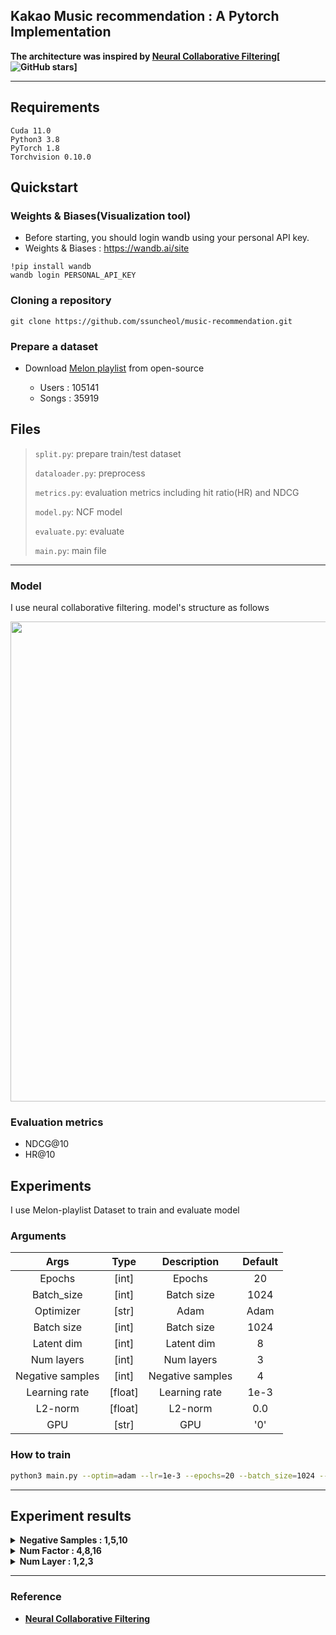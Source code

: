 ## Kakao Music recommendation : A Pytorch Implementation 

**The architecture was inspired by [Neural Collaborative Filtering](https://arxiv.org/abs/1708.05031)[![GitHub stars](https://img.shields.io/github/stars/hexiangnan/neural_collaborative_filtering.svg?logo=github&label=Stars)]**

---

## Requirements 

```shell
Cuda 11.0
Python3 3.8
PyTorch 1.8 
Torchvision 0.10.0
```

## Quickstart

### Weights & Biases(Visualization tool)

- Before starting, you should login wandb using your personal API key. 
- Weights & Biases : https://wandb.ai/site

```shell
!pip install wandb
wandb login PERSONAL_API_KEY
```

### Cloning a repository

```shell
git clone https://github.com/ssuncheol/music-recommendation.git
```

### Prepare a dataset

- Download [Melon playlist](https://arena.kakao.com/c/8) from open-source 

  -  Users : 105141 
  -  Songs : 35919 

## Files
> `split.py`: prepare train/test dataset
>
> `dataloader.py`: preprocess
>
> `metrics.py`: evaluation metrics including hit ratio(HR) and NDCG
>
> `model.py`: NCF model
>
> `evaluate.py`: evaluate
>
> `main.py`: main file

---

### Model 

I use neural collaborative filtering. model's structure as follows 

<img width='768' src='https://user-images.githubusercontent.com/52492949/98954675-60ad3c80-2541-11eb-9b62-723bccbcf860.png'>

### Evaluation metrics

- NDCG@10
- HR@10


## Experiments 

I use Melon-playlist Dataset to train and evaluate model 

### Arguments
| Args 	| Type 	| Description 	| Default|
|:---------:|:--------:|:----------------------------------------------------:|:-----:|
| Epochs 	| [int] 	| Epochs | 20|
| Batch_size 	| [int] 	| Batch size| 1024|
| Optimizer 	| [str]	| Adam| 	Adam|
| Batch size 	| [int]	| Batch size| 	1024|
| Latent dim 	| [int]	| Latent dim| 	8|
| Num layers 	| [int]	| Num layers| 	3|
| Negative samples 	| [int]	| Negative samples| 	4|
| Learning rate 	| [float]	| Learning rate | 1e-3|
| L2-norm	| [float]	| L2-norm | 0.0|
| GPU 	| [str]	| GPU | '0' |


### How to train 

```sh
python3 main.py --optim=adam --lr=1e-3 --epochs=20 --batch_size=1024 --latent_dim_mf=8 --num_layers=3 --num_neg=4 --l2=0.0 --gpu=2,3
``` 



---

## Experiment results 

<details>
    <summary>  <b> Negative Samples : 1,5,10<b> 
    </summary>
<div markdown="1">

| HR@10 | NDCG@10 | Num of Neg | Num Factor | Num Layer |
|:-----:|:-------:|:----------:|:----------:|:---------:|
| 0.7502|   0.4697|      1     |      4     |     1     |
| 0.7328|   0.4705|      5     |      4     |     1     |
| 0.6362|   0.4021|      10    |      4     |     1     |

| HR@10 | NDCG@10 | Num of Neg | Num Factor | Num Layer |
|:-----:|:-------:|:----------:|:----------:|:---------:|
| 0.7912|   0.5140|      1     |      8     |     1     |
| 0.8013|   0.5444|      5     |      8     |     1     |
| 0.7469|   0.5026|      10    |      8     |     1     |

| HR@10 | NDCG@10 | Num of Neg | Num Factor | Num Layer |
|:-----:|:-------:|:----------:|:----------:|:---------:|
| 0.8224|   0.5610|      1     |      16    |     1     |
| 0.8193|   0.5795|      5     |      16    |     1     |
| 0.7984|   0.5598|      10    |      16    |     1     |

| HR@10 | NDCG@10 | Num of Neg | Num Factor | Num Layer |
|:-----:|:-------:|:----------:|:----------:|:---------:|
| 0.7678|   0.4896|      1     |      4     |     2     |
| 0.7757|   0.5152|      5     |      4     |     2     |
| 0.7064|   0.4631|      10    |      4     |     2     |

| HR@10 | NDCG@10 | Num of Neg | Num Factor | Num Layer |
|:-----:|:-------:|:----------:|:----------:|:---------:|
| 0.7965|   0.5266|      1     |      8     |     2     |
| 0.8000|   0.5527|      5     |      8     |     2     |
| 0.7481|   0.5055|      10    |      8     |     2     |

| HR@10 | NDCG@10 | Num of Neg | Num Factor | Num Layer |
|:-----:|:-------:|:----------:|:----------:|:---------:|
| 0.8152|   0.5576|      1     |      16    |     2     |
| 0.8193|   0.5795|      5     |      16    |     2     |
| 0.7898|   0.5530|      10    |      16    |     2     |

| HR@10 | NDCG@10 | Num of Neg | Num Factor | Num Layer |
|:-----:|:-------:|:----------:|:----------:|:---------:|
| 0.7824|   0.5097|      1     |      4     |     3     |
| 0.7882|   0.5372|      5     |      4     |     3     |
| 0.7185|   0.4769|      10    |      4     |     3     |

| HR@10 | NDCG@10 | Num of Neg | Num Factor | Num Layer |
|:-----:|:-------:|:----------:|:----------:|:---------:|
| 0.8030|   0.5412|      1     |      8     |     3     |
| 0.8026|   0.5524|      5     |      8     |     3     |
| 0.7696|   0.5324|      10    |      8     |     3     |

| HR@10 | NDCG@10 | Num of Neg | Num Factor | Num Layer |
|:-----:|:-------:|:----------:|:----------:|:---------:|
| 0.8155|   0.5590|      1     |      16    |     3     |
| 0.8152|   0.5732|      5     |      16    |     3     |
| 0.7860|   0.5465|      10    |      16    |     3     |

</div>
</details>


<details>
    <summary>  Num Factor : 4,8,16
    </summary>
<div markdown="1">

| HR@10 | NDCG@10 | Num of Neg | Num Factor | Num Layer |
|:-----:|:-------:|:----------:|:----------:|:---------:|
| 0.7502|   0.4697|      1     |      4     |     1     |
| 0.7912|   0.5140|      1     |      8     |     1     |
| 0.8224|   0.5610|      1     |      16    |     1     |

| HR@10 | NDCG@10 | Num of Neg | Num Factor | Num Layer |
|:-----:|:-------:|:----------:|:----------:|:---------:|
| 0.7328|   0.4705|      5     |      4     |     1     |
| 0.8013|   0.5444|      5     |      8     |     1     |
| 0.8193|   0.5795|      5     |      16    |     1     |

| HR@10 | NDCG@10 | Num of Neg | Num Factor | Num Layer |
|:-----:|:-------:|:----------:|:----------:|:---------:|
| 0.6362|   0.4021|      10    |      4     |     1     |
| 0.7469|   0.5026|      10    |      8     |     1     |
| 0.7984|   0.5598|      10    |      16    |     1     |

| HR@10 | NDCG@10 | Num of Neg | Num Factor | Num Layer |
|:-----:|:-------:|:----------:|:----------:|:---------:|
| 0.7678|   0.4896|      1     |      4     |     2     |
| 0.7965|   0.5266|      1     |      8     |     2     |
| 0.8152|   0.5576|      1     |      16    |     2     |

| HR@10 | NDCG@10 | Num of Neg | Num Factor | Num Layer |
|:-----:|:-------:|:----------:|:----------:|:---------:|
| 0.7757|   0.5152|      5     |      4     |     2     |
| 0.8000|   0.5527|      5     |      8     |     2     |
| 0.8193|   0.5795|      5     |      16    |     2     |

| HR@10 | NDCG@10 | Num of Neg | Num Factor | Num Layer |
|:-----:|:-------:|:----------:|:----------:|:---------:|
| 0.7064|   0.4631|      10    |      4     |     2     |
| 0.7481|   0.5055|      10    |      8     |     2     |
| 0.7898|   0.5530|      10    |      16    |     2     |

| HR@10 | NDCG@10 | Num of Neg | Num Factor | Num Layer |
|:-----:|:-------:|:----------:|:----------:|:---------:|
| 0.7824|   0.5097|      1     |      4     |     3     |
| 0.8030|   0.5412|      1     |      8     |     3     |
| 0.8155|   0.5590|      1     |      16    |     3     |

| HR@10 | NDCG@10 | Num of Neg | Num Factor | Num Layer |
|:-----:|:-------:|:----------:|:----------:|:---------:|
| 0.7882|   0.5372|      5     |      4     |     3     |
| 0.8026|   0.5524|      5     |      8     |     3     |
| 0.8152|   0.5732|      5     |      16    |     3     |

| HR@10 | NDCG@10 | Num of Neg | Num Factor | Num Layer |
|:-----:|:-------:|:----------:|:----------:|:---------:|
| 0.7185|   0.4769|      10    |      4     |     3     |
| 0.7696|   0.5324|      10    |      8     |     3     |
| 0.7860|   0.5465|      10    |      16    |     3     |

</div>
</details>

<details>
    <summary>  Num Layer : 1,2,3
    </summary>
<div markdown="1">

| HR@10 | NDCG@10 | Num of Neg | Num Factor | Num Layer |
|:-----:|:-------:|:----------:|:----------:|:---------:|
| 0.7502|   0.4697|      1     |      4     |     1     |
| 0.7678|   0.4896|      1     |      4     |     2     |
| 0.7824|   0.5097|      1     |      4     |     3     |

| HR@10 | NDCG@10 | Num of Neg | Num Factor | Num Layer |
|:-----:|:-------:|:----------:|:----------:|:---------:|
| 0.7328|   0.4705|      5     |      4     |     1     |
| 0.7757|   0.5152|      5     |      4     |     2     |
| 0.7882|   0.5372|      5     |      4     |     3     |

| HR@10 | NDCG@10 | Num of Neg | Num Factor | Num Layer |
|:-----:|:-------:|:----------:|:----------:|:---------:|
| 0.6362|   0.4021|      10    |      4     |     1     |
| 0.7064|   0.4631|      10    |      4     |     2     |
| 0.7185|   0.4769|      10    |      4     |     3     |

| HR@10 | NDCG@10 | Num of Neg | Num Factor | Num Layer |
|:-----:|:-------:|:----------:|:----------:|:---------:|
| 0.7912|   0.5140|      1     |      8     |     1     |
| 0.7965|   0.5266|      1     |      8     |     2     |
| 0.8030|   0.5412|      1     |      8     |     3     |

| HR@10 | NDCG@10 | Num of Neg | Num Factor | Num Layer |
|:-----:|:-------:|:----------:|:----------:|:---------:|
| 0.8013|   0.5444|      5     |      8     |     1     |
| 0.8000|   0.5527|      5     |      8     |     2     |
| 0.8026|   0.5524|      5     |      8     |     3     |

| HR@10 | NDCG@10 | Num of Neg | Num Factor | Num Layer |
|:-----:|:-------:|:----------:|:----------:|:---------:|
| 0.7469|   0.5026|      10    |      8     |     1     |
| 0.7481|   0.5055|      10    |      8     |     2     |
| 0.7696|   0.5324|      10    |      8     |     3     |

| HR@10 | NDCG@10 | Num of Neg | Num Factor | Num Layer |
|:-----:|:-------:|:----------:|:----------:|:---------:|
| 0.8224|   0.5610|      1     |      16    |     1     |
| 0.8152|   0.5576|      1     |      16    |     2     |
| 0.8155|   0.5590|      1     |      16    |     3     |

| HR@10 | NDCG@10 | Num of Neg | Num Factor | Num Layer |
|:-----:|:-------:|:----------:|:----------:|:---------:|
| 0.8193|   0.5795|      5     |      16    |     1     |
| 0.8193|   0.5795|      5     |      16    |     2     |
| 0.8152|   0.5732|      5     |      16    |     3     |

| HR@10 | NDCG@10 | Num of Neg | Num Factor | Num Layer |
|:-----:|:-------:|:----------:|:----------:|:---------:|
| 0.7984|   0.5598|      10    |      16    |     1     |
| 0.7898|   0.5530|      10    |      16    |     2     |
| 0.7860|   0.5465|      10    |      16    |     3     |

</div>
</details>


---

### Reference 

- [Neural Collaborative Filtering](https://arxiv.org/abs/1708.05031, "Neural Collaborative Filtering")